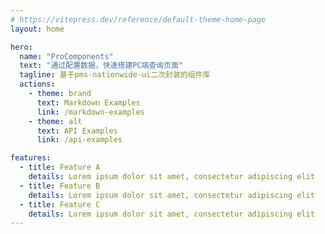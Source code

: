 ```yaml
---
# https://vitepress.dev/reference/default-theme-home-page
layout: home

hero:
  name: "ProComponents"
  text: "通过配置数据，快速搭建PC端查询页面"
  tagline: 基于pms-nationwide-ui二次封装的组件库
  actions:
    - theme: brand
      text: Markdown Examples
      link: /markdown-examples
    - theme: alt
      text: API Examples
      link: /api-examples

features:
  - title: Feature A
    details: Lorem ipsum dolor sit amet, consectetur adipiscing elit
  - title: Feature B
    details: Lorem ipsum dolor sit amet, consectetur adipiscing elit
  - title: Feature C
    details: Lorem ipsum dolor sit amet, consectetur adipiscing elit
---
```


